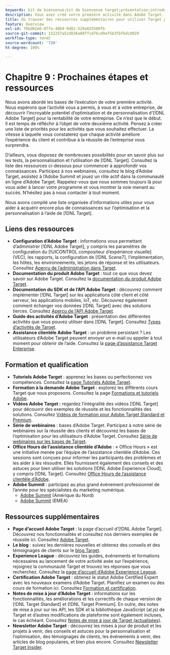 ```yaml
---
keywords: kit de bienvenue;kit de bienvenue target;présentation;introduction;prise en main
description: Vous avez créé votre première activité dans Adobe Target. Quelle est la prochaine étape ? Cet article vous permet de trouver des liens vers d’autres ressources, des tutoriels de formation et des vidéos explicatives.
title: Où trouver des ressources supplémentaires pour utiliser Target plus efficacement ?
feature: Overview
exl-id: 76bd62e6-07fa-40b9-9d81-529a825500fb
source-git-commit: 152257a52d836a88ffcd76cd9af5b3fbfbdc0839
workflow-type: tm+mt
source-wordcount: '720'
ht-degree: 100%

---
```


# Chapitre 9 : Prochaines étapes et ressources

Nous avons abordé les bases de l’exécution de votre première activité. Nous espérons que l’activité vous a permis, à vous et à votre entreprise, de découvrir l’incroyable potentiel d’optimisation et de personnalisation d’[!DNL Adobe Target] pour la rentabilité de votre entreprise. Ce n’est que le début. Il est temps de réfléchir à l’objet de votre deuxième activité. Pensez à créer une liste de priorités pour les activités que vous souhaitez effectuer. La vitesse à laquelle vous constaterez que chaque activité améliore l’expérience du client et contribue à la réussite de l’entreprise vous surprendra.

D’ailleurs, vous disposez de nombreuses possibilités pour en savoir plus sur les tests, la personnalisation et l’utilisation de [!DNL Target]. Consultez la liste des ressources ci-dessous pour commencer à approfondir vos connaissances. Participez à nos webinaires, consultez le blog d’Adobe Target, assistez à l’Adobe Summit et jouez un rôle actif dans la communauté en ligne d’Adobe Target. Rappelez-vous que nous sommes toujours là pour vous aider à lancer votre programme et vous montrer la voie menant au succès. N’hésitez pas à nous contacter à tout moment.

Nous avons compilé une liste organisée d’informations utiles pour vous aider à acquérir encore plus de connaissances sur l’optimisation et la personnalisation à l’aide de [!DNL Target].

## Liens des ressources

* **Configuration d’Adobe Target** : informations vous permettant d’administrer [!DNL Adobe Target], y compris les paramètres de configuration du [!UICONTROL compositeur d’expérience visuelle] (VEC), les rapports, la configuration de [!DNL Scene7], l’implémentation, les hôtes, les environnements, les jetons de réponse et les utilisateurs. Consultez [Aperçu de l’administration dans Target](/help/main/administrating-target/administrating-target.md).
* **Documentation du produit Adobe Target** : tout ce que vous devez savoir sur Adobe Target. Consultez la [documentation du produit Adobe Target](https://experienceleague.adobe.com/docs/target/using/target-home.html?lang=fr).
* **Documentation du SDK et de l’API Adobe Target** : découvrez comment implémenter [!DNL Target] sur les applications côté client et côté serveur, les applications mobiles, IoT, etc. Découvrez également comment échanger vos données [!DNL Target] avec des solutions tierces. Consultez [Aperçu de l’API Adobe Target](/help/main/api/api-overview.md).
* **Guide des activités d’Adobe Target** : présentation des différentes activités que vous pouvez utiliser dans [!DNL Target]. Consultez [Types d’activités de Target](/help/main/c-activities/target-activities-guide.md).
* **Assistance clientèle Adobe Target** : un problème persistant ? Les utilisateurs d’Adobe Target peuvent envoyer un e-mail ou appeler à tout moment pour obtenir de l’aide. Consultez la [page d’assistance Target Enterprise](https://helpx.adobe.com/fr/contact/enterprise-support.ec.html#target).

## Formation et qualification

* **Tutoriels Adobe Target** : apprenez les bases ou perfectionnez vos compétences. Consultez la [page Tutoriels Adobe Target](https://experienceleague.adobe.com/docs/target-learn/tutorials/overview.html?lang=fr).
* **Formation à la demande Adobe Target** : explorez les différents cours Target que nous proposons. Consultez la page [Formations et tutoriels Adobe](https://helpx.adobe.com/fr/learning.html?promoid=KAUDK).
* **Vidéos Adobe Target :** regardez l’intégralité des vidéos [!DNL Target] pour découvrir des exemples de réussite et les fonctionnalités des solutions. Consultez [Vidéos de formation pour Adobe Target Standard et Premium](/help/main/c-intro/target-standard-premium-training-videos.md).
* **Série de webinaires** : bases d’Adobe Target. Participez à notre série de webinaires sur la réussite des clients et découvrez les bases de l’optimisation pour les utilisateurs d’Adobe Target. Consultez [Série de webinaires sur les bases de Target](/help/main/cmp-resources-and-contact-information.md#concept_11902FAC95C64479AABE020557A7EEE4).
* **Office Hours de l’assistance clientèle d’Adobe** : « Office Hours » est une initiative menée par l’équipe de l’assistance clientèle d’Adobe. Ces sessions sont conçues pour informer les participants des problèmes et les aider à les résoudre. Elles fournissent également des conseils et des astuces pour bien utiliser les solutions [!DNL Adobe Experience Cloud], y compris [!DNL Target]. Consultez [Office Hours de l’assistance clientèle d’Adobe](/help/main/cmp-resources-and-contact-information.md#concept_58EA30379D3B48C4848BA2A8C464A5B7).
* **Adobe Summit** : participez au plus grand événement professionnel de l’année pour les spécialistes du marketing numérique.
   * [Adobe Summit](https://summit.adobe.com/na/) (Amérique du Nord)
   * [Adobe Summit](https://summit-emea.adobe.com/emea/) (EMEA)

## Ressources supplémentaires

* **Page d’accueil Adobe Target** : la page d’accueil d’[!DNL Adobe Target]. Découvrez nos fonctionnalités et consultez nos derniers exemples de réussite ici. Consultez [Adobe Target](https://www.adobe.com/fr/marketing/target.html).
* **Le blog** : suivez les dernières nouvelles et obtenez des conseils et des témoignages de clients sur le [blog Target](https://blog.adobe.com/en/2020/07/29/adobe-target-announces-enhanced-analytics-measurement-for-ai-powered-testing-and-personalization.html#gs.di9df5).
* **Experience League** : découvrez les guides, événements et formations nécessaires au lancement de votre activité axée sur l’expérience, rejoignez la communauté Target et trouvez les réponses que vous recherchez. Consultez la [page d’accueil d’Adobe Experience League](https://experienceleague.adobe.com/?lang=fr#home).
* **Certification Adobe Target** : obtenez le statut Adobe Certified Expert avec les nouveaux examens d’Adobe Target. Planifiez un examen ou des cours de formation ici. Consultez [Formation et certification](/help/main/c-intro/training-and-certification.md).
* **Notes de mise à jour d’Adobe Target** : informations sur les fonctionnalités, les améliorations et les correctifs de chaque version de [!DNL Target Standard] et [!DNL Target Premium]. En outre, des notes de mise à jour sur les API, les SDK et la bibliothèque JavaScript (at.js) de Target et d’autres modifications de plateforme sont également incluses, le cas échéant. Consultez [Notes de mise à jour de Target (actualisées)](/help/main/r-release-notes/release-notes.md).
* **Newsletter Adobe Target** : découvrez les mises à jour de produit et les projets à venir, des conseils et astuces pour la personnalisation et l’optimisation, des témoignages de clients, les événements à venir, des articles de blog populaires, et bien plus encore. Consultez [Newsletter Target Insider](/help/main/r-release-notes/target-insider-newsletter.md).
